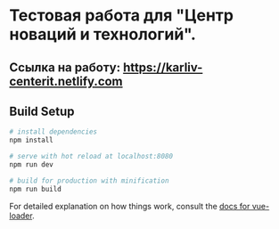 # Тестовая работа для "Центр новаций и технологий".

## Ссылка на работу: https://karliv-centerit.netlify.com

## Build Setup

``` bash
# install dependencies
npm install

# serve with hot reload at localhost:8080
npm run dev

# build for production with minification
npm run build
```

For detailed explanation on how things work, consult the [docs for vue-loader](http://vuejs.github.io/vue-loader).
